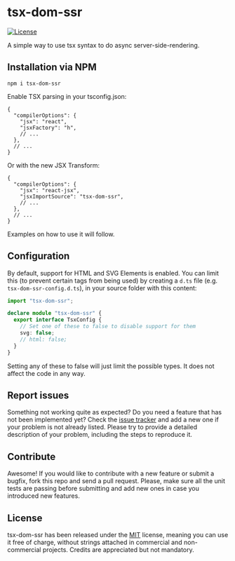 # tsx-dom-ssr

[![License](https://img.shields.io/badge/License-MIT-blue.svg)](https://github.com/Lusito/tsx-dom/blob/master/LICENSE)

A simple way to use tsx syntax to do async server-side-rendering.

## Installation via NPM

`npm i tsx-dom-ssr`

Enable TSX parsing in your tsconfig.json:

```jsonc
{
  "compilerOptions": {
    "jsx": "react",
    "jsxFactory": "h",
    // ...
  },
  // ...
}
```

Or with the new JSX Transform:

```jsonc
{
  "compilerOptions": {
    "jsx": "react-jsx",
    "jsxImportSource": "tsx-dom-ssr",
    // ...
  },
  // ...
}
```

Examples on how to use it will follow.

## Configuration

By default, support for HTML and SVG Elements is enabled. You can limit this (to prevent certain tags from being used)
by creating a `d.ts` file (e.g. `tsx-dom-ssr-config.d.ts`), in your source folder with this content:

```ts
import "tsx-dom-ssr";

declare module "tsx-dom-ssr" {
  export interface TsxConfig {
    // Set one of these to false to disable support for them
    svg: false;
    // html: false;
  }
}
```

Setting any of these to false will just limit the possible types. It does not affect the code in any way.

## Report issues

Something not working quite as expected? Do you need a feature that has not been implemented yet? Check the [issue tracker](https://github.com/Lusito/tsx-dom/issues) and add a new one if your problem is not already listed. Please try to provide a detailed description of your problem, including the steps to reproduce it.

## Contribute

Awesome! If you would like to contribute with a new feature or submit a bugfix, fork this repo and send a pull request. Please, make sure all the unit tests are passing before submitting and add new ones in case you introduced new features.

## License

tsx-dom-ssr has been released under the [MIT](https://github.com/Lusito/tsx-dom/blob/master/LICENSE) license, meaning you
can use it free of charge, without strings attached in commercial and non-commercial projects. Credits are appreciated but not mandatory.
